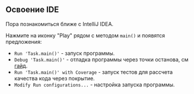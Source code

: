 Освоение IDE
-
Пора познакомиться ближе с IntelliJ IDEA.

Нажмите на иконку "Play" рядом с методом `main()` и появятся предложения:

- `Run 'Task.main()'` - запуск программы.
- `Debug 'Task.main()'` - отладка программы через точки останова,
  см [гайд](https://www.jetbrains.com/help/idea/debugging-code.html).
- `Run 'Task.main()' with Coverage` - запуск тестов для рассчета качества кода через покрытие.
- `Modify Run configurations...` - настройка запуска программы.
